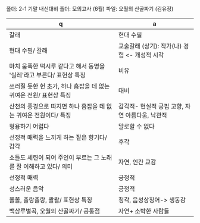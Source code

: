 폴더: 2-1 기말 내신대비
폴더: 모의고사 (6월)
파일: 오월의 산골짜기 (김유정)

 q  | a
--- | ---
갈래			| 현대 수필
현대 수필/ 갈래			| 교술갈래 (상기): 작가(나) 경험 <- 개성적 시각
마치 움푹한 떡시루 같다고 해서 동명을 '실레'라고 부른다/ 표현상 특징			| 비유
쓰러질 듯한 헌 초가, 하나 흠잡을 데 없는 귀여운 전원/ 표현상 특징			| 대비
산천의 풍경으로 따지면 하나 흠잡을 데 없는 귀여운 전원이다/ 특징			| 감각적- 현실적 궁핍 고향, 자연 아름다움, 낙관적
형용하기 어렵다			| 말로할 수 없다
선정적 매력을 느끼게 하는 짙은 향기다/ 감각			| 후각
소들도 세련이 되어 주인이 부르는 그 노래를 잘 이해하고 있다/ 의미			| 자연, 인간 교감
선정적 매력			| 긍정적
성스러운 음악			| 긍정적
쫄쫄, 촐랑촐랑, 콸콸/ 표현상 특징			| 청각, 음성상징어-> 생동감
백상루별곡, 오월의 산골짜기/ 공통점			| 자연+ 소박한 사람들

